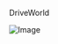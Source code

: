 DriveWorld 

![Image](https://github.com/user-attachments/assets/721eb0d1-fef4-47c9-85da-af6cc6ea9a3b)
